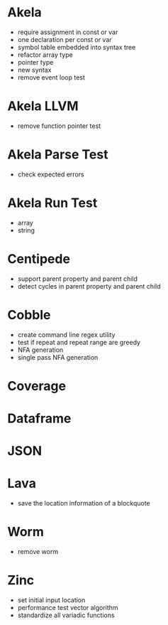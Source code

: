 # Akela
* require assignment in const or var
* one declaration per const or var
* symbol table embedded into syntax tree
* refactor array type
* pointer type
* new syntax
* remove event loop test

# Akela LLVM
* remove function pointer test

# Akela Parse Test
* check expected errors

# Akela Run Test
* array
* string

# Centipede
* support parent property and parent child
* detect cycles in parent property and parent child

# Cobble
* create command line regex utility
* test if repeat and repeat range are greedy
* NFA generation
* single pass NFA generation

# Coverage

# Dataframe

# JSON

# Lava
* save the location information of a blockquote

# Worm
* remove worm

# Zinc
* set initial input location
* performance test vector algorithm
* standardize all variadic functions